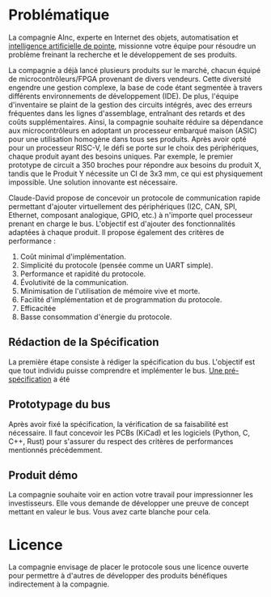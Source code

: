 # Problématique

La compagnie AInc, experte en Internet des objets, automatisation et [intelligence artificielle de pointe](https://www.redhat.com/en/topics/edge-computing/what-is-edge-ai), missionne votre équipe pour résoudre un problème freinant la recherche et le développement de ses produits.

La compagnie a déjà lancé plusieurs produits sur le marché, chacun équipé de microcontrôleurs/FPGA provenant de divers vendeurs. Cette diversité engendre une gestion complexe, la base de code étant segmentée à travers différents environnements de développement (IDE). De plus, l'équipe d'inventaire se plaint de la gestion des circuits intégrés, avec des erreurs fréquentes dans les lignes d'assemblage, entraînant des retards et des coûts supplémentaires. Ainsi, la compagnie souhaite réduire sa dépendance aux microcontrôleurs en adoptant un processeur embarqué maison (ASIC) pour une utilisation homogène dans tous ses produits. Après avoir opté pour un processeur RISC-V, le défi se porte sur le choix des périphériques, chaque produit ayant des besoins uniques. Par exemple, le premier prototype de circuit a 350 broches pour répondre aux besoins du produit X, tandis que le Produit Y nécessite un CI de 3x3 mm, ce qui est physiquement impossible. Une solution innovante est nécessaire.

Claude-David propose de concevoir un protocole de communication rapide permettant d'ajouter virtuellement des périphériques (I2C, CAN, SPI, Ethernet, composant analogique, GPIO, etc.) à n'importe quel processeur prenant en charge le bus. L'objectif est d'ajouter des fonctionnalités adaptées à chaque produit. Il propose également des critères de performance :

1. Coût minimal d'implémentation.
2. Simplicité du protocole (pensée comme un UART simple).
3. Performance et rapidité du protocole.
4. Évolutivité de la communication.
5. Minimisation de l'utilisation de mémoire vive et morte.
6. Facilité d'implémentation et de programmation du protocole.
7. Efficacitée
8. Basse consommation d'énergie du protocole.

## Rédaction de la Spécification

La première étape consiste à rédiger la spécification du bus. L'objectif est que tout individu puisse comprendre et implémenter le bus. [Une pré-spécification](https://github.com/cdg66/SHER-Bus/blob/main/README.md) a été 

## Prototypage du bus 

Après avoir fixé la spécification, la vérification de sa faisabilité est nécessaire. Il faut concevoir les PCBs (KiCad) et les logiciels (Python, C, C++, Rust) pour s'assurer du respect des critères de performances mentionnés précédemment.

## Produit démo

La compagnie souhaite voir en action votre travail pour impressionner les investisseurs. Elle vous demande de développer une preuve de concept mettant en valeur le bus. Vous avez carte blanche pour cela.

# Licence

La compagnie envisage de placer le protocole sous une licence ouverte pour permettre à d'autres de développer des produits bénéfiques indirectement à la compagnie.
